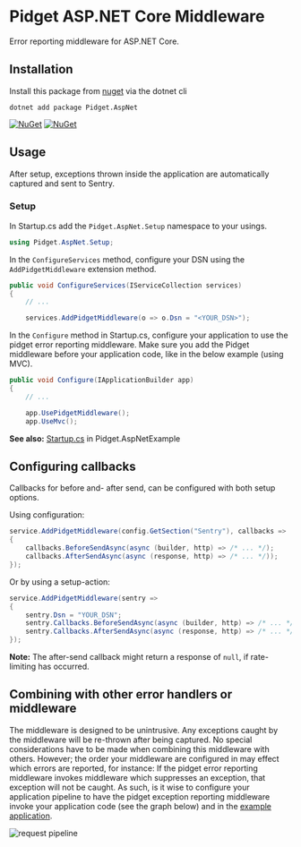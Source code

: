 # Pidget ASP.NET Core Middleware

Error reporting middleware for ASP.NET Core.

## Installation

Install this package from [nuget](https://nuget.org/packages/Pidget.AspNet) via the dotnet cli 

```
dotnet add package Pidget.AspNet
```

[![NuGet](https://img.shields.io/nuget/v/Pidget.AspNet.svg)](https://nuget.org/packages/Pidget.AspNet)
[![NuGet](https://img.shields.io/nuget/dt/Pidget.AspNet.svg)](https://nuget.org/packages/Pidget.AspNet)

## Usage

After setup, exceptions thrown inside the application are automatically captured and sent to Sentry.

### Setup

In Startup.cs add the `Pidget.AspNet.Setup` namespace to your usings.

```csharp
using Pidget.AspNet.Setup;
```

In the `ConfigureServices` method, configure your DSN using the `AddPidgetMiddleware` extension method.

```csharp
public void ConfigureServices(IServiceCollection services)
{
    // ...

    services.AddPidgetMiddleware(o => o.Dsn = "<YOUR_DSN>");
```

In the `Configure` method in Startup.cs, configure your application to use the pidget error reporting middleware.
Make sure you add the Pidget middleware before your application code, like in the below example (using MVC).

```csharp
public void Configure(IApplicationBuilder app)
{
    // ...

    app.UsePidgetMiddleware();
    app.UseMvc();
```

**See also:** [Startup.cs](https://github.com/mausworks/pidget/blob/master/examples/Pidget.AspNetExample/Startup.cs) in Pidget.AspNetExample

## Configuring callbacks

Callbacks for before and- after send, can be configured with both setup options.

Using configuration:

```csharp
service.AddPidgetMiddleware(config.GetSection("Sentry"), callbacks =>
{
    callbacks.BeforeSendAsync(async (builder, http) => /* ... */);
    callbacks.AfterSendAsync(async (response, http) => /* ... */));
});
```

Or by using a setup-action:

```csharp
service.AddPidgetMiddleware(sentry =>
{
    sentry.Dsn = "YOUR_DSN";
    sentry.Callbacks.BeforeSendAsync(async (builder, http) => /* ... */);
    sentry.Callbacks.AfterSendAsync(async (response, http) => /* ... */));
});
```

**Note:** The after-send callback might return a response of `null`, if rate-limiting has occurred.

## Combining with other error handlers or middleware

The middleware is designed to be unintrusive. Any exceptions caught by the middleware will be re-thrown after being captured.
No special considerations have to be made when combining this middleware with others. However; the order your middleware are configured in may effect which errors are reported, for instance: If the pidget error reporting middleware invokes middleware which suppresses an exception, that exception will not be caught. As such, is it wise to configure your application pipeline to have the pidget exception reporting middleware invoke your application code (see the graph below) and in the [example application](https://github.com/mausworks/pidget/blob/master/examples/Pidget.AspNetExample/Startup.cs#L20-L29).

![request pipeline](https://user-images.githubusercontent.com/8259221/32704132-a0e9dbc4-c800-11e7-86ab-671f804c1a9b.png)


